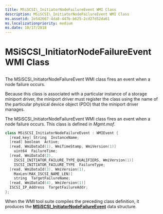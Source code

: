 ```yaml
---
title: MSiSCSI\_InitiatorNodeFailureEvent WMI Class
description: MSiSCSI\_InitiatorNodeFailureEvent WMI Class
ms.assetid: 2e542667-4da8-447b-b625-2cd27d52da61
ms.localizationpriority: medium
ms.date: 10/17/2018
---
```


# MSiSCSI\_InitiatorNodeFailureEvent WMI Class


## <span id="ddk_msiscsi_initiatornodefailureevent_wmi_class_kr"></span><span id="DDK_MSISCSI_INITIATORNODEFAILUREEVENT_WMI_CLASS_KR"></span>


The MSiSCSI\_InitiatorNodeFailureEvent WMI class fires an event when a node failure occurs.

Because this class is associated with a particular instance of a storage miniport driver, the miniport driver must register the class using the name of the particular physical device object (PDO) that the miniport driver manages.

The MSiSCSI\_InitiatorNodeFailureEvent WMI class fires an event when a node failure occurs. This class is defined in *Mgmt.mof*.

```cpp
class MSiSCSI_InitiatorNodeFailureEvent : WMIEvent {
  [read,key] String  InstanceName;
  [read] boolean  Active;
  [read, WmiDataId(1), WmiTimeStamp, WmiVersion(1)] 
    uint64  FailureTime;
  [read, WmiDataId(2),
    ISCSI_INITIATOR_FAILURE_TYPE_QUALIFIERS, WmiVersion(1)] 
    ISCSI_INITIATOR_FAILURE_TYPE  FailureType;
  [read, WmiDataId(3), WmiVersion(1),
    MaxLen(MAX_ISCSI_NAME_LEN)] 
    string  TargetFailureName;
  [read, WmiDataId(4), WmiVersion(1)] 
  ISCSI_IP_Address  TargetFailureAddr;
};
```

When the WMI tool suite compiles the preceding class definition, it produces the [**MSiSCSI\_InitiatorNodeFailureEvent**](https://docs.microsoft.com/windows-hardware/drivers/ddi/content/iscsimgt/ns-iscsimgt-_msiscsi_initiatornodefailureevent) data structure.

 

 





